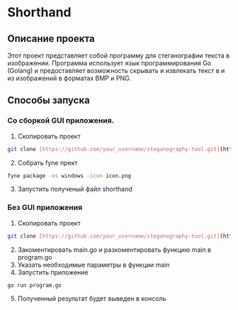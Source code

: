 # Shorthand
## Описание проекта
Этот проект представляет собой программу для стеганографии текста в изображении. Программа использует язык программирования Go (Golang) и предоставляет возможность скрывать и извлекать текст в и из изображений в форматах BMP и PNG.
## Способы запуска
### Со сборкой GUI приложения.
1) Скопировать проект 
```bash
git clone [https://github.com/your_username/steganography-tool.git](https://github.com/lirprocs/shorthand.git)
```
2) Собрать fyne прект
```bash
fyne package -os windows -icon icon.png
```
3) Запустить полученый файл shorthand
### Без GUI приложения
1) Скопировать проект 
```bash
git clone [https://github.com/your_username/steganography-tool.git](https://github.com/lirprocs/shorthand.git)
```
2) Закоментировать main.go и разкоментировать функцию main в program.go
3) Указать необходимые параметры в функции main
4) Запустить приложение
```bash
go run program.go
```
5) Полученный результат будет выведен в консоль
